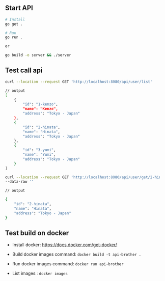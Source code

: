 ## Start API

```bash
# Install
go get .

# Run
go run .

or

go build -o server && ./server
```

## Test call api

```bash
curl --location --request GET 'http://localhost:8080/api/user/list'

// output
[
    {
        "id": "1-kenzo",
        "name": "Kenzo",
        "address": "Tokyo - Japan"
    },
    {
        "id": "2-hinata",
        "name": "Hinata",
        "address": "Tokyo - Japan"
    },
    {
        "id": "3-yumi",
        "name": "Yumi",
        "address": "Tokyo - Japan"
    }
]

curl --location --request GET 'http://localhost:8080/api/user/get/2-hinata' \
--data-raw ''

// output

{
    "id": "2-hinata",
    "name": "Hinata",
    "address": "Tokyo - Japan"
}


```

## Test build on docker

- Install docker: https://docs.docker.com/get-docker/

- Build docker images command: ```docker build -t api-brother .```

- Run docker images command: ```docker run api-brother```

- List images : ```docker images```
